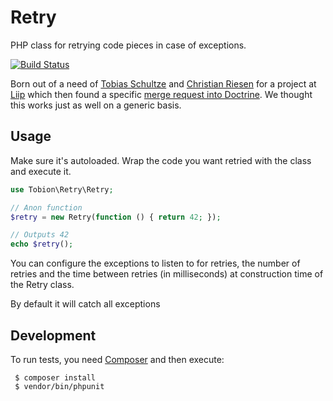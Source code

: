 Retry
=====

PHP class for retrying code pieces in case of exceptions.

[![Build Status](https://travis-ci.org/Tobion/retry.svg)](https://travis-ci.org/Tobion/retry)

Born out of a need of [Tobias Schultze](https://github.com/Tobion) and [Christian Riesen](https://github.com/ChristianRiesen) for a project at [Liip](http://www.liip.ch)
which then found a specific [merge request into Doctrine](https://github.com/doctrine/dbal/pull/718/files). We
thought this works just as well on a generic basis.

Usage
-----

Make sure it's autoloaded. Wrap the code you want retried with the class and execute it.

```php
use Tobion\Retry\Retry;

// Anon function
$retry = new Retry(function () { return 42; });

// Outputs 42
echo $retry();

```

You can configure the exceptions to listen to for retries, the number of retries and the time between retries (in milliseconds) at construction time of the Retry class.

By default it will catch all exceptions

Development
-----------

To run tests, you need [Composer](https://getcomposer.org/) and then execute:

     $ composer install
     $ vendor/bin/phpunit
